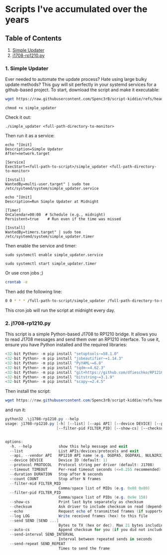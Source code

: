 # Scripts I've accumulated over the years

## Table of Contents
1. [Simple Updater](#1.-Simple-Updater)
2. [j1708-rp1210.py](#2.-j1708-rp1210.py)

### 1. Simple Updater

Ever needed to automate the update process? Hate using large bulky update methods? This guy will sit perfectly in your systemd services for a github-based project. To start, download the script and make it executable:

```bash
wget https://raw.githubusercontent.com/Spenc3rB/script-kiddie/refs/heads/main/simple_updater
```
```
chmod +x simple_updater
```
Check it out:
```
./simple_updater <full-path-directory-to-monitor>
```
Then run it as a service:
```
echo "[Unit]
Description=Simple Updater
After=network.target

[Service]
ExecStart=<full-path-to-script>/simple_updater <full-path-directory-to-monitor>

[Install]
WantedBy=multi-user.target" | sudo tee /etc/systemd/system/simple_updater.service
```
```
echo "[Unit]
Description=Run Simple Updater at Midnight

[Timer]
OnCalendar=00:00  # Schedule (e.g., midnight)
Persistent=true    # Run even if the time was missed

[Install]
WantedBy=timers.target" | sudo tee /etc/systemd/system/simple_updater.timer
```
Then enable the service and timer:
```
sudo systemctl enable simple_updater.service
```
```
sudo systemctl start simple_updater.timer
```
Or use cron jobs ;)
```bash
crontab -e
```

Then add the following line:

```bash
0 0 * * * /full-path-to-script/simple_updater /full-path-directory-to-monitor
```

This cron job will run the script at midnight every day.

### 2. j1708-rp1210.py

This script is a simple Python-based J1708 to RP1210 bridge. It allows you to read J1708 messages and send them over an RP1210 interface. To use it, ensure you have Python installed and the required libraries:

```powershell
<32-bit Python> -m pip install "setuptools~=58.1.0"
<32-bit Python> -m pip install "jsbeautifier~=1.14.3"
<32-bit Python> -m pip install "PyYAML~=6.0"
<32-bit Python> -m pip install "tqdm~=4.62.3"
<32-bit Python> -m pip install "git+https://github.com/dfieschko/RP1210"
<32-bit Python> -m pip install "bitstring~=3.1.9"
<32-bit Python> -m pip install "scapy~=2.4.5"
```

Then install the script:

```powershell
wget https://raw.githubusercontent.com/Spenc3rB/script-kiddie/refs/heads/main/j1708-rp1210.py
```

and run it:

```powershell
python32 .\j1708-rp1210.py --help
usage: j1708-rp1210.py [-h] [--list] [--api API] [--device DEVICE] [--protocol PROTOCOL] [--timeout TIMEOUT] [--duration DURATION] [--count COUNT] [--filter-mid FILTER_MID]
                       [--filter-pid FILTER_PID] [--show-cs] [--checksum] [--echo] [--log LOG] [--send SEND [SEND ...]] [--auto-cs] [--send-interval SEND_INTERVAL] [--send-repeat SEND_REPEAT]


options:
  -h, --help            show this help message and exit
  --list                List APIs/devices/protocols and exit
  --api, --vendor API   RP1210 API name (e.g. DGDPA5, DGDPAXL, NULN2R32)
  --device DEVICE       Device ID (default: 1)
  --protocol PROTOCOL   Protocol string per driver (default: J1708)
  --timeout TIMEOUT     Per-read timeout seconds (<=0.255 recommended)
  --duration DURATION   Stop after N seconds
  --count COUNT         Stop after N frames
  --filter-mid FILTER_MID
                        Comma/space list of MIDs (e.g. 0x88 0x80)
  --filter-pid FILTER_PID
                        Comma/space list of PIDs (e.g. 0x9e 158)
  --show-cs             Print last byte separately as checksum
  --checksum            Ask driver to include checksum on read (depends on wrapper)
  --echo                Request echo of transmitted frames (if supported)
  --log LOG             Write received frames (hex) to this file
  --send SEND [SEND ...]
                        Bytes to TX (hex or dec). Max 21 bytes including checksum.
  --auto-cs             Append checksum for you (if you did not include it)       
  --send-interval SEND_INTERVAL
                        Interval between repeated sends in seconds
  --send-repeat SEND_REPEAT
                        Times to send the frame